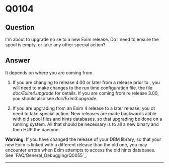 Q0104
=====

Question
--------

I'm about to upgrade no se to a new Exim release. Do I need to ensure
the spool is empty, or take any other special action?

Answer
------

It depends on where you are coming from.

1.  If you are changing to release 4.00 or later from a release prior to
    , you will need to make changes to the run time configuration file.
    the file *doc/Exim4.upgrade* for details. If you are coming from re
    release 3.00, you should also see *doc/Exim3.upgrade*.

2.  If you are upgrading from an Exim 4 release to a later release, you
    ot need to take special action. New releases are made backwards
    atible with old spool files and hints databases, so that upgrading
    be done on a running system. All that should be necessary is to all
    a new binary and then HUP the daemon.

**Warning**: If you have changed the release of your DBM library, so
that your new Exim is linked with a different release than the old one,
you may encounter errors when Exim attempts to access the old hints
databases. See \`FAQ/General\_Debugging/Q0055\`\_.

* * * * *
